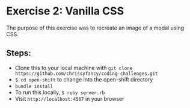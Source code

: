 # Exercise 2: Vanilla CSS

The purpose of this exercise was to recreate an image of a modal using CSS.

## Steps:

- Clone this to your local machine with `git clone https://github.com/chrissyfancy/coding-challenges.git`
- `$ cd open-shift` to change into the open-shift directory
- `bundle install`
- To run this locally, `$ ruby server.rb`
- Visit `http://localhost:4567` in your browser
